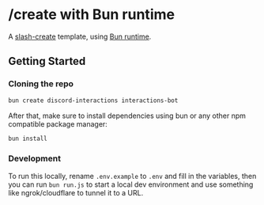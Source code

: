 # /create with Bun runtime

A [slash-create](https://npm.im/slash-create) template, using [Bun runtime](https://bun.sh).

## Getting Started

### Cloning the repo

```sh
bun create discord-interactions interactions-bot
```

After that, make sure to install dependencies using bun or any other npm compatible package manager:

```sh
bun install
```

### Development

To run this locally, rename `.env.example` to `.env` and fill in the variables, then you can run `bun run.js` to start a local dev environment and use something like ngrok/cloudflare to tunnel it to a URL.
